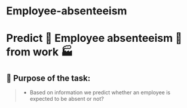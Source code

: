 # Employee-absenteeism
# Predict 👔 Employee absenteeism 💼 from work 🏭
## 🎯 Purpose of the task:
> - Based on information we predict whether an employee is expected to be absent or not?
